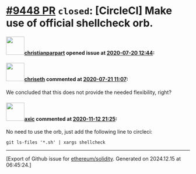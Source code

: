 # [\#9448 PR](https://github.com/ethereum/solidity/pull/9448) `closed`: [CircleCI] Make use of official shellcheck orb.

#### <img src="https://avatars.githubusercontent.com/u/56763?u=373e0766d5c45bef8c7c7fc5ed48394935772065&v=4" width="50">[christianparpart](https://github.com/christianparpart) opened issue at [2020-07-20 12:44](https://github.com/ethereum/solidity/pull/9448):



#### <img src="https://avatars.githubusercontent.com/u/9073706?v=4" width="50">[chriseth](https://github.com/chriseth) commented at [2020-07-21 11:07](https://github.com/ethereum/solidity/pull/9448#issuecomment-661790793):

We concluded that this does not provide the needed flexibility, right?

#### <img src="https://avatars.githubusercontent.com/u/20340?v=4" width="50">[axic](https://github.com/axic) commented at [2020-11-12 21:25](https://github.com/ethereum/solidity/pull/9448#issuecomment-726350968):

No need to use the orb, just add the following line to circleci:
```shell
git ls-files '*.sh' | xargs shellcheck
```


-------------------------------------------------------------------------------



[Export of Github issue for [ethereum/solidity](https://github.com/ethereum/solidity). Generated on 2024.12.15 at 06:45:24.]
